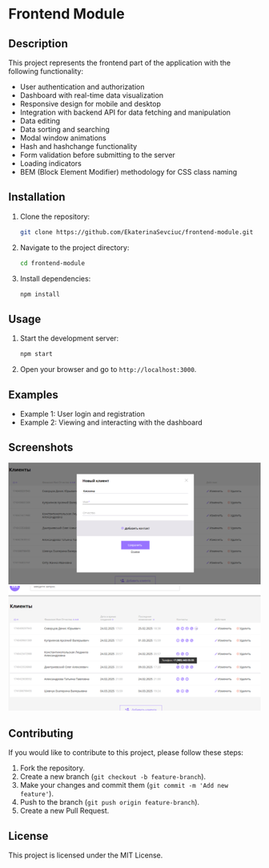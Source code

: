 # Frontend Module

## Description

This project represents the frontend part of the application with the following functionality:
- User authentication and authorization
- Dashboard with real-time data visualization
- Responsive design for mobile and desktop
- Integration with backend API for data fetching and manipulation
- Data editing
- Data sorting and searching
- Modal window animations
- Hash and hashchange functionality
- Form validation before submitting to the server
- Loading indicators
- BEM (Block Element Modifier) methodology for CSS class naming

## Installation

1. Clone the repository:
   ```sh
   git clone https://github.com/EkaterinaSevciuc/frontend-module.git
   ```

2. Navigate to the project directory:
   ```sh
   cd frontend-module
   ```

3. Install dependencies:
   ```sh
   npm install
   ```

## Usage

1. Start the development server:
   ```sh
   npm start
   ```

2. Open your browser and go to `http://localhost:3000`.

## Examples

- Example 1: User login and registration
- Example 2: Viewing and interacting with the dashboard

## Screenshots

![Screenshot 1](screenshots/image1.png) 
![Screenshot 2](screenshots/image2.png)

## Contributing

If you would like to contribute to this project, please follow these steps:
1. Fork the repository.
2. Create a new branch (`git checkout -b feature-branch`).
3. Make your changes and commit them (`git commit -m 'Add new feature'`).
4. Push to the branch (`git push origin feature-branch`).
5. Create a new Pull Request.

## License

This project is licensed under the MIT License.
